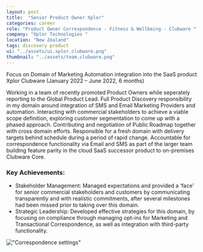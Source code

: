 ```yaml
---
layout: post
title:  "Senior Product Owner Xplor"
categories: career
role: "Product Owner Correspondence - Fitness & Wellbeing - Clubware "
company: "Xplor Technologies "
location: "New Zealand"
tags: discovery product
ui: "../assets/ui.xplor.clubware.png"
thumbnail: "../assets/team.clubware.png"
---
```



Focus on Domain of Marketing Automation integration into the SaaS product Xplor Clubware
(January 2022 – June 2022, 6 months)
<!--more-->

Working in a team of recently promoted Product Owners while seperately reporting to the Global Product Lead. Full Product Discovery responsibility in my domain around integration of SMS and Email Marketing Providers and automation. Interacting with commercial stakeholders to achieve a viable scope definition, exploring customer segmentation to come up with a phased approach. Contributing and negotiation of Public Roadmap together with cross domain efforts. 
Responsible for a fresh domain with delivery targets behind schedule during a period of rapid change. Accountable for correspondence functionality via Email and SMS as part of the larger team building feature parity in the cloud SaaS successor product to on-premises Clubware Core. 
### Key Achievements:
* Stakeholder Management: Managed expectations and provided a ‘face’ for senior commercial stakeholders and customers by communicating transparently and with realistic commitments, after several milestones had been missed prior to taking over this domain. 
* Strategic Leadership: Developed effective strategies for this domain, by focusing on compliance through managing opt-ins for Marketing and Transactional Correspondence, as well as integration with third-party functionality.


!["Correspondence settings"](../../../../assets/ui.cw.Correspondence.png)